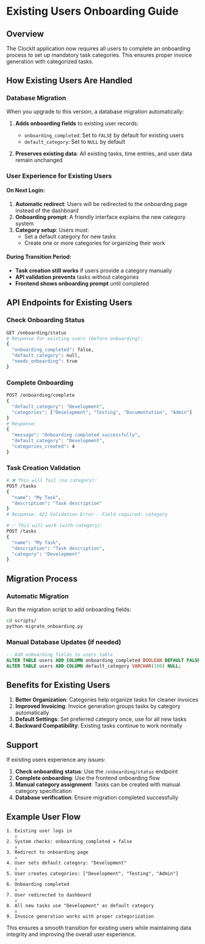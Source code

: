 # Existing Users Onboarding Guide

## Overview

The ClockIt application now requires all users to complete an onboarding process to set up mandatory task categories. This ensures proper invoice generation with categorized tasks.

## How Existing Users Are Handled

### Database Migration

When you upgrade to this version, a database migration automatically:

1. **Adds onboarding fields** to existing user records:
   - `onboarding_completed`: Set to `FALSE` by default for existing users
   - `default_category`: Set to `NULL` by default

2. **Preserves existing data**: All existing tasks, time entries, and user data remain unchanged

### User Experience for Existing Users

#### On Next Login:
1. **Automatic redirect**: Users will be redirected to the onboarding page instead of the dashboard
2. **Onboarding prompt**: A friendly interface explains the new category system
3. **Category setup**: Users must:
   - Set a default category for new tasks
   - Create one or more categories for organizing their work

#### During Transition Period:
- **Task creation still works** if users provide a category manually
- **API validation prevents** tasks without categories
- **Frontend shows onboarding prompt** until completed

## API Endpoints for Existing Users

### Check Onboarding Status
```bash
GET /onboarding/status
# Response for existing users (before onboarding):
{
  "onboarding_completed": false,
  "default_category": null,
  "needs_onboarding": true
}
```

### Complete Onboarding
```bash
POST /onboarding/complete
{
  "default_category": "Development",
  "categories": ["Development", "Testing", "Documentation", "Admin"]
}
# Response:
{
  "message": "Onboarding completed successfully",
  "default_category": "Development",
  "categories_created": 4
}
```

### Task Creation Validation
```bash
# ❌ This will fail (no category):
POST /tasks
{
  "name": "My Task",
  "description": "Task description"
}
# Response: 422 Validation Error - Field required: category

# ✅ This will work (with category):
POST /tasks
{
  "name": "My Task", 
  "description": "Task description",
  "category": "Development"
}
```

## Migration Process

### Automatic Migration
Run the migration script to add onboarding fields:

```bash
cd scripts/
python migrate_onboarding.py
```

### Manual Database Updates (if needed)
```sql
-- Add onboarding fields to users table
ALTER TABLE users ADD COLUMN onboarding_completed BOOLEAN DEFAULT FALSE;
ALTER TABLE users ADD COLUMN default_category VARCHAR(100) NULL;
```

## Benefits for Existing Users

1. **Better Organization**: Categories help organize tasks for cleaner invoices
2. **Improved Invoicing**: Invoice generation groups tasks by category automatically
3. **Default Settings**: Set preferred category once, use for all new tasks
4. **Backward Compatibility**: Existing tasks continue to work normally

## Support

If existing users experience any issues:

1. **Check onboarding status**: Use the `/onboarding/status` endpoint
2. **Complete onboarding**: Use the frontend onboarding flow
3. **Manual category assignment**: Tasks can be created with manual category specification
4. **Database verification**: Ensure migration completed successfully

## Example User Flow

```
1. Existing user logs in
   ↓
2. System checks: onboarding_completed = false
   ↓
3. Redirect to onboarding page
   ↓
4. User sets default category: "Development"
   ↓ 
5. User creates categories: ["Development", "Testing", "Admin"]
   ↓
6. Onboarding completed
   ↓
7. User redirected to dashboard
   ↓
8. All new tasks use "Development" as default category
   ↓
9. Invoice generation works with proper categorization
```

This ensures a smooth transition for existing users while maintaining data integrity and improving the overall user experience.